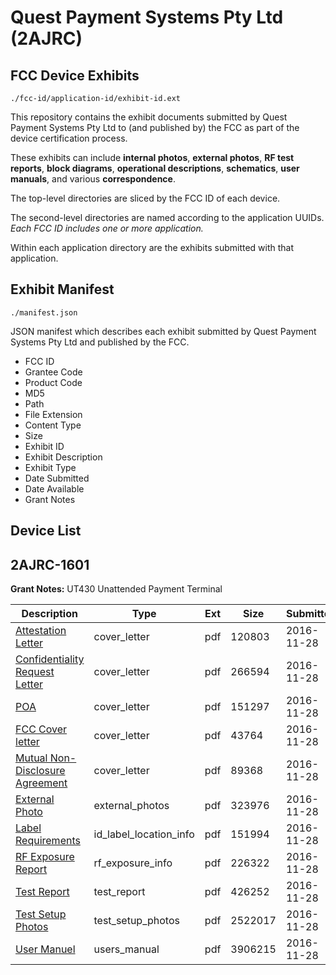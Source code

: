 # Quest Payment Systems Pty Ltd (2AJRC)
## FCC Device Exhibits

```
./fcc-id/application-id/exhibit-id.ext
```

This repository contains the exhibit documents submitted by Quest Payment Systems Pty Ltd to (and published by) the FCC as part of the device certification process.

These exhibits can include **internal photos**, **external photos**, **RF test reports**, **block diagrams**, **operational descriptions**, **schematics**, **user manuals**, and various **correspondence**.

The top-level directories are sliced by the FCC ID of each device.

The second-level directories are named according to the application UUIDs. *Each FCC ID includes one or more application.*

Within each application directory are the exhibits submitted with that application. 

## Exhibit Manifest

```
./manifest.json
```

JSON manifest which describes each exhibit submitted by Quest Payment Systems Pty Ltd and published by the FCC.

- FCC ID
- Grantee Code
- Product Code
- MD5
- Path
- File Extension
- Content Type
- Size
- Exhibit ID
- Exhibit Description
- Exhibit Type
- Date Submitted
- Date Available
- Grant Notes

## Device List
## 2AJRC-1601
**Grant Notes:** UT430 Unattended Payment Terminal

| Description | Type | Ext | Size | Submitted | Available |
| ----------- | ---- | --- | ---- | --------- | --------- |
| [Attestation Letter](2AJRC-1601/ec0942d4ec5ce3f985ce18be340f7048/3210214.pdf) | cover_letter | pdf | 120803 | 2016-11-28 | 2016-11-28 |
| [Confidentiality Request Letter](2AJRC-1601/ec0942d4ec5ce3f985ce18be340f7048/3210215.pdf) | cover_letter | pdf | 266594 | 2016-11-28 | 2016-11-28 |
| [POA](2AJRC-1601/ec0942d4ec5ce3f985ce18be340f7048/3210216.pdf) | cover_letter | pdf | 151297 | 2016-11-28 | 2016-11-28 |
| [FCC Cover letter](2AJRC-1601/ec0942d4ec5ce3f985ce18be340f7048/3210217.pdf) | cover_letter | pdf | 43764 | 2016-11-28 | 2016-11-28 |
| [Mutual Non-Disclosure Agreement](2AJRC-1601/ec0942d4ec5ce3f985ce18be340f7048/3210221.pdf) | cover_letter | pdf | 89368 | 2016-11-28 | 2016-11-28 |
| [External Photo](2AJRC-1601/ec0942d4ec5ce3f985ce18be340f7048/3210227.pdf) | external_photos | pdf | 323976 | 2016-11-28 | 2016-11-28 |
| [Label Requirements](2AJRC-1601/ec0942d4ec5ce3f985ce18be340f7048/3210218.pdf) | id_label_location_info | pdf | 151994 | 2016-11-28 | 2016-11-28 |
| [RF Exposure Report](2AJRC-1601/ec0942d4ec5ce3f985ce18be340f7048/3210220.pdf) | rf_exposure_info | pdf | 226322 | 2016-11-28 | 2016-11-28 |
| [Test Report](2AJRC-1601/ec0942d4ec5ce3f985ce18be340f7048/3210219.pdf) | test_report | pdf | 426252 | 2016-11-28 | 2016-11-28 |
| [Test Setup Photos](2AJRC-1601/ec0942d4ec5ce3f985ce18be340f7048/3210228.pdf) | test_setup_photos | pdf | 2522017 | 2016-11-28 | 2016-11-28 |
| [User Manuel](2AJRC-1601/ec0942d4ec5ce3f985ce18be340f7048/3210213.pdf) | users_manual | pdf | 3906215 | 2016-11-28 | 2016-11-28 |
